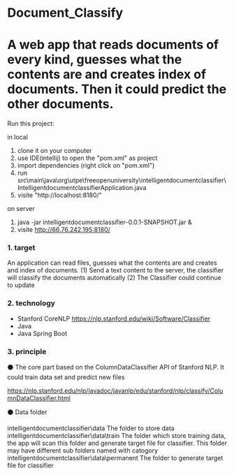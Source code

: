 # Document_Classify
# A web app that reads documents of every kind, guesses what the contents are and creates index of documents. Then it could predict the other documents.

Run this project:

in local
1. clone it on your computer
2. use IDE(intellij) to open the "pom.xml" as project
3. import dependencies (right click on "pom.xml")
4. run src\main\java\org\utpe\freeopenuniversity\intelligentdocumentclassifier\IntelligentdocumentclassifierApplication.java
5. visite "http://localhost:8180/"

on server
1. java -jar intelligentdocumentclassifier-0.0.1-SNAPSHOT.jar &
2. visite http://66.76.242.195:8180/

### 1. target

An application can read files, guesses what the contents are and creates and index of documents.
(1) Send a text content to the server, the classifier will classify the documents automatically
(2) The Classifier could continue to update 
  

### 2. technology

* Stanford CoreNLP    https://nlp.stanford.edu/wiki/Software/Classifier                             
* Java  
* Java Spring Boot


### 3. principle
⚫ The core part based on the ColumnDataClassifier API of Stanford NLP. It could train data set and predict new files

https://nlp.stanford.edu/nlp/javadoc/javanlp/edu/stanford/nlp/classify/ColumnDataClassifier.html

⚫ Data folder

intelligentdocumentclassifier\data                        The folder to store data
intelligentdocumentclassifier\data\train                  The folder which store training data, the app will scan this folder and generate target file for classifier. This folder may have different sub folders named with catogory
intelligentdocumentclassifier\data\permanent              The folder to generate target file for classifier



